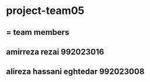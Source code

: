 # project-team05
=
team members 
---
## amirreza rezai 992023016
## alireza hassani eghtedar 992023008
